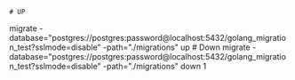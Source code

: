     # UP

 migrate -database="postgres://postgres:password@localhost:5432/golang_migration_test?sslmode=disable" -path="./migrations" up
    # Down
 migrate -database="postgres://postgres:password@localhost:5432/golang_migration_test?sslmode=disable" -path="./migrations" down 1